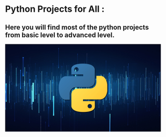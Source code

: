 
# Python Projects for All :

<h2>Here you will find most of the python projects from basic level to advanced level.</h2>

<img src="Assets/python.png" width='2500'>


